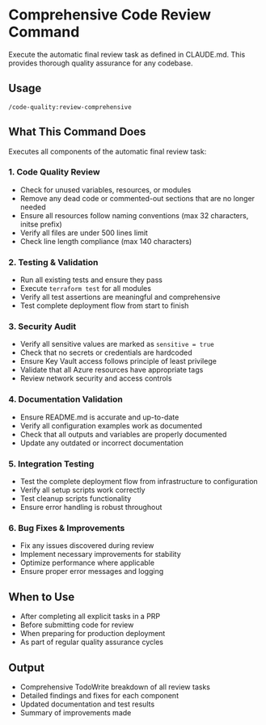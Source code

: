 # Comprehensive Code Review Command

Execute the automatic final review task as defined in CLAUDE.md. This provides thorough quality assurance for any codebase.

## Usage

```
/code-quality:review-comprehensive
```

## What This Command Does

Executes all components of the automatic final review task:

### 1. Code Quality Review
- Check for unused variables, resources, or modules
- Remove any dead code or commented-out sections that are no longer needed
- Ensure all resources follow naming conventions (max 32 characters, initse prefix)
- Verify all files are under 500 lines limit
- Check line length compliance (max 140 characters)

### 2. Testing & Validation
- Run all existing tests and ensure they pass
- Execute `terraform test` for all modules
- Verify all test assertions are meaningful and comprehensive
- Test complete deployment flow from start to finish

### 3. Security Audit
- Verify all sensitive values are marked as `sensitive = true`
- Check that no secrets or credentials are hardcoded
- Ensure Key Vault access follows principle of least privilege
- Validate that all Azure resources have appropriate tags
- Review network security and access controls

### 4. Documentation Validation
- Ensure README.md is accurate and up-to-date
- Verify all configuration examples work as documented
- Check that all outputs and variables are properly documented
- Update any outdated or incorrect documentation

### 5. Integration Testing
- Test the complete deployment flow from infrastructure to configuration
- Verify all setup scripts work correctly
- Test cleanup scripts functionality
- Ensure error handling is robust throughout

### 6. Bug Fixes & Improvements
- Fix any issues discovered during review
- Implement necessary improvements for stability
- Optimize performance where applicable
- Ensure proper error messages and logging

## When to Use

- After completing all explicit tasks in a PRP
- Before submitting code for review
- When preparing for production deployment
- As part of regular quality assurance cycles

## Output

- Comprehensive TodoWrite breakdown of all review tasks
- Detailed findings and fixes for each component
- Updated documentation and test results
- Summary of improvements made